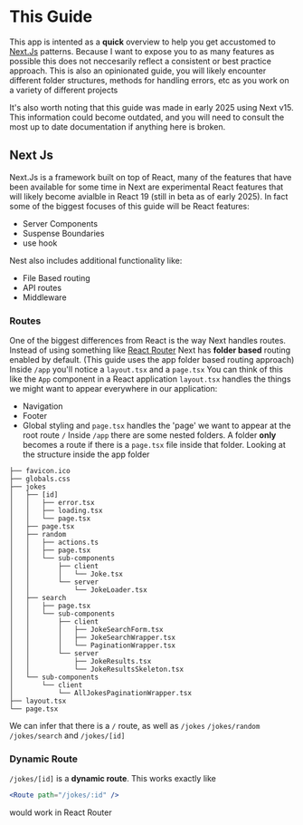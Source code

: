 # This Guide

This app is intented as a **quick** overview to help you get accustomed to [Next.Js](https://nextjs.org/) patterns.
Because I want to expose you to as many features as possible this does not neccesarily reflect a consistent or best practice approach. This is also an opinionated guide, you will likely encounter different folder structures, methods for handling errors, etc as you work on a variety of different projects

It's also worth noting that this guide was made in early 2025 using Next v15. This information could become outdated, and you will need to consult the most up to date documentation if anything here is broken.

## Next Js

Next.Js is a framework built on top of React, many of the features that have been available for some time in Next are experimental React features that will likely become avialble in React 19 (still in beta as of early 2025). In fact some of the biggest focuses of this guide will be React features:

- Server Components
- Suspense Boundaries
- use hook

Nest also includes additional functionality like:

- File Based routing
- API routes
- Middleware

### Routes

One of the biggest differences from React is the way Next handles routes. Instead of using something like [React Router](https://reactrouter.com/) Next has **folder based** routing enabled by default.
(This guide uses the app folder based routing approach)
Inside `/app` you'll notice a `layout.tsx` and a `page.tsx`
You can think of this like the `App` component in a React application `layout.tsx` handles the things we might want to appear everywhere in our application:

- Navigation
- Footer
- Global styling
  and `page.tsx` handles the 'page' we want to appear at the root route `/`
  Inside `/app` there are some nested folders. A folder **only** becomes a route if there is a `page.tsx` file inside that folder.
  Looking at the structure inside the app folder

```
├── favicon.ico
├── globals.css
├── jokes
│   ├── [id]
│   │   ├── error.tsx
│   │   ├── loading.tsx
│   │   └── page.tsx
│   ├── page.tsx
│   ├── random
│   │   ├── actions.ts
│   │   ├── page.tsx
│   │   └── sub-components
│   │       ├── client
│   │       │   └── Joke.tsx
│   │       └── server
│   │           └── JokeLoader.tsx
│   ├── search
│   │   ├── page.tsx
│   │   └── sub-components
│   │       ├── client
│   │       │   ├── JokeSearchForm.tsx
│   │       │   ├── JokeSearchWrapper.tsx
│   │       │   └── PaginationWrapper.tsx
│   │       └── server
│   │           ├── JokeResults.tsx
│   │           └── JokeResultsSkeleton.tsx
│   └── sub-components
│       └── client
│           └── AllJokesPaginationWrapper.tsx
├── layout.tsx
└── page.tsx
```

We can infer that there is a `/` route, as well as `/jokes` `/jokes/random` `/jokes/search` and `/jokes/[id]`

### Dynamic Route

`/jokes/[id]` is a **dynamic route**. This works exactly like

```jsx
<Route path="/jokes/:id" />
```

would work in React Router
